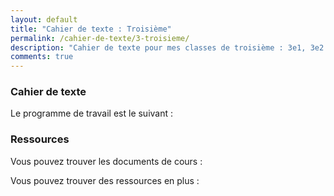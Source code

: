 ```yaml
---
layout: default
title: "Cahier de texte : Troisième"
permalink: /cahier-de-texte/3-troisieme/
description: "Cahier de texte pour mes classes de troisième : 3e1, 3e2 et 3e3"
comments: true
---
```


### Cahier de texte

Le programme de travail est le suivant : 



### Ressources

Vous pouvez trouver les documents de cours : 

Vous pouvez trouver des ressources en plus :



